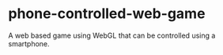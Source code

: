 # phone-controlled-web-game
A web based game using WebGL that can be controlled using a smartphone.
